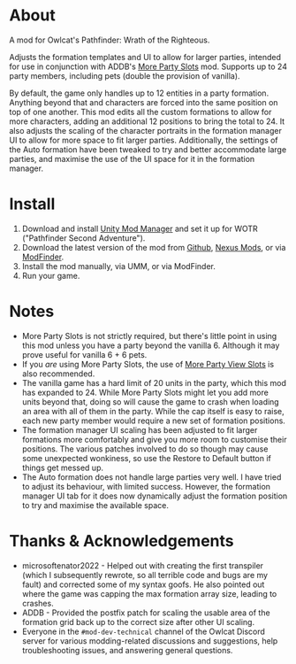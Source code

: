 # About

A mod for Owlcat's Pathfinder: Wrath of the Righteous.

Adjusts the formation templates and UI to allow for larger parties, intended for use in conjunction with ADDB's [More Party Slots](https://www.nexusmods.com/pathfinderwrathoftherighteous/mods/694) mod. Supports up to 24 party members, including pets (double the provision of vanilla).

By default, the game only handles up to 12 entities in a party formation. Anything beyond that and characters are forced into the same position on top of one another. This mod edits all the custom formations to allow for more characters, adding an additional 12 positions to bring the total to 24. It also adjusts the scaling of the character portraits in the formation manager UI to allow for more space to fit larger parties. Additionally, the settings of the Auto formation have been tweaked to try and better accommodate large parties, and maximise the use of the UI space for it in the formation manager.

# Install
1. Download and install [Unity Mod Manager](https://www.nexusmods.com/site/mods/21) and set it up for WOTR ("Pathfinder Second Adventure").
1. Download the latest version of the mod from [Github](/releases/latest), [Nexus Mods](https://www.nexusmods.com/pathfinderwrathoftherighteous/mods/836), or via [ModFinder](https://github.com/Pathfinder-WOTR-Modding-Community/ModFinder/releases/latest).
1. Install the mod manually, via UMM, or via ModFinder.
1. Run your game.

# Notes
- More Party Slots is not strictly required, but there's little point in using this mod unless you have a party beyond the vanilla 6. Although it may prove useful for vanilla 6 + 6 pets.
- If you _are_ using More Party Slots, the use of [More Party View Slots](https://www.nexusmods.com/pathfinderwrathoftherighteous/mods/692) is also recommended.
- The vanilla game has a hard limit of 20 units in the party, which this mod has expanded to 24. While More Party Slots might let you add more units beyond that, doing so will cause the game to crash when loading an area with all of them in the party. While the cap itself is easy to raise, each new party member would require a new set of formation positions.
- The formation manager UI scaling has been adjusted to fit larger formations more comfortably and give you more room to customise their positions. The various patches involved to do so though may cause some unexpected wonkiness, so use the Restore to Default button if things get messed up.
- The Auto formation does not handle large parties very well. I have tried to adjust its behaviour, with limited success. However, the formation manager UI tab for it does now dynamically adjust the formation position to try and maximise the available space.

# Thanks & Acknowledgements
- microsoftenator2022 - Helped out with creating the first transpiler (which I subsequently rewrote, so all terrible code and bugs are my fault) and corrected some of my syntax goofs. He also pointed out where the game was capping the max formation array size, leading to crashes.
- ADDB - Provided the postfix patch for scaling the usable area of the formation grid back up to the correct size after other UI scaling.
- Everyone in the `#mod-dev-technical` channel of the Owlcat Discord server for various modding-related discussions and suggestions, help troubleshooting issues, and answering general questions.
